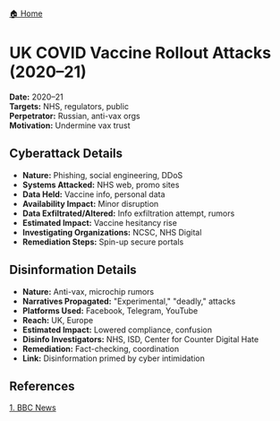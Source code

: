 <a href="{{ '/' | relative_url }}" class="home-button">🏠 Home</a>

# UK COVID Vaccine Rollout Attacks (2020–21)

**Date:** 2020–21  
**Targets:** NHS, regulators, public  
**Perpetrator:** Russian, anti-vax orgs  
**Motivation:** Undermine vax trust

## Cyberattack Details
- **Nature:** Phishing, social engineering, DDoS
- **Systems Attacked:** NHS web, promo sites
- **Data Held:** Vaccine info, personal data
- **Availability Impact:** Minor disruption
- **Data Exfiltrated/Altered:** Info exfiltration attempt, rumors
- **Estimated Impact:** Vaccine hesitancy rise
- **Investigating Organizations:** NCSC, NHS Digital
- **Remediation Steps:** Spin-up secure portals

## Disinformation Details
- **Nature:** Anti-vax, microchip rumors
- **Narratives Propagated:** "Experimental," "deadly," attacks
- **Platforms Used:** Facebook, Telegram, YouTube
- **Reach:** UK, Europe
- **Estimated Impact:** Lowered compliance, confusion
- **Disinfo Investigators:** NHS, ISD, Center for Counter Digital Hate
- **Remediation:** Fact-checking, coordination
- **Link:** Disinformation primed by cyber intimidation

## References
[1. BBC News](https://www.bbc.com/news/world-europe-38288181)
